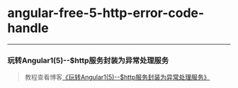 # angular-free-5-http-error-code-handle        
---
### 玩转Angular1(5)--$http服务封装为异常处理服务               

> 教程查看博客[《玩转Angular1(5)--$http服务封装为异常处理服务》](https://godbasin.github.io/2017/02/24/angular-free-5-http-error-code-handle/)                              
